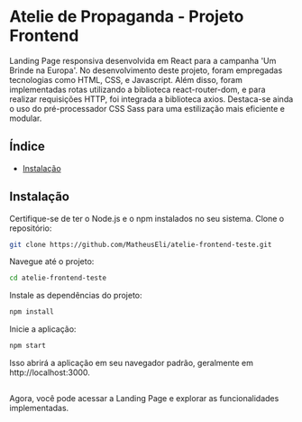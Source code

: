 # Atelie de Propaganda - Projeto Frontend

Landing Page responsiva desenvolvida em React para a campanha 'Um Brinde na Europa'. No desenvolvimento deste projeto, foram empregadas tecnologias como HTML, CSS, e Javascript. Além disso, foram implementadas rotas utilizando a biblioteca react-router-dom, e para realizar requisições HTTP, foi integrada a biblioteca axios. Destaca-se ainda o uso do pré-processador CSS Sass para uma estilização mais eficiente e modular.

## Índice

- [Instalação](#instalação)

## Instalação

Certifique-se de ter o Node.js e o npm instalados no seu sistema. Clone o repositório:

```bash
git clone https://github.com/MatheusEli/atelie-frontend-teste.git
````
Navegue até o projeto:
```bash
cd atelie-frontend-teste
````
Instale as dependências do projeto:
```bash
npm install
````
Inicie a aplicação:
```bash
npm start
````
Isso abrirá a aplicação em seu navegador padrão, geralmente em http://localhost:3000.
##
Agora, você pode acessar a Landing Page e explorar as funcionalidades implementadas.
